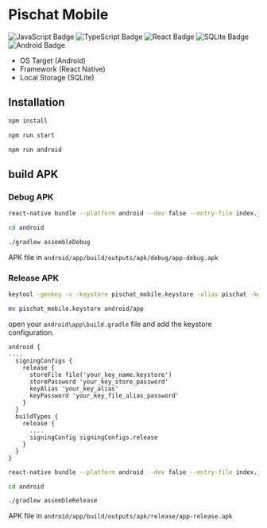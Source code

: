 # Pischat Mobile

![JavaScript Badge](https://img.shields.io/badge/JavaScript-F7DF1E?logo=javascript&logoColor=000&style=flat-square)
![TypeScript Badge](https://img.shields.io/badge/TypeScript-3178C6?logo=typescript&logoColor=fff&style=flat-square)
![React Badge](https://img.shields.io/badge/React-61DAFB?logo=react&logoColor=000&style=flat-square)
![SQLite Badge](https://img.shields.io/badge/SQLite-003B57?logo=sqlite&logoColor=fff&style=for-the-badge)
![Android Badge](https://img.shields.io/badge/Android-34A853?logo=android&logoColor=fff&style=for-the-badge)

- OS Target (Android)
- Framework (React Native)
- Local Storage (SQLite)

## Installation

```bash
npm install
```

```bash
npm run start
```

```bash
npm run android
```

## build APK

### Debug APK

```bash
react-native bundle --platform android --dev false --entry-file index.js --bundle-output android/app/src/main/assets/index.android.bundle --assets-dest android/app/src/main/res
```

```bash
cd android
```

```bash
./gradlew assembleDebug
```

APK file in `android/app/build/outputs/apk/debug/app-debug.apk`

### Release APK

```bash
keytool -genkey -v -keystore pischat_mobile.keystore -alias pischat -keyalg RSA -keysize 2048 -validity 10000
```

```bash
mv pischat_mobile.keystore android/app
```

open your `android\app\build.gradle` file and add the keystore configuration.

```
android {
....
  signingConfigs {
    release {
      storeFile file('your_key_name.keystore')
      storePassword 'your_key_store_password'
      keyAlias 'your_key_alias'
      keyPassword 'your_key_file_alias_password'
    }
  }
  buildTypes {
    release {
      ....
      signingConfig signingConfigs.release
    }
  }
}
```

```bash
react-native bundle --platform android --dev false --entry-file index.js --bundle-output android/app/src/main/assets/index.android.bundle --assets-dest android/app/src/main/res
```

```bash
cd android
```

```bash
./gradlew assembleRelease
```

APK file in `android/app/build/outputs/apk/release/app-release.apk`
